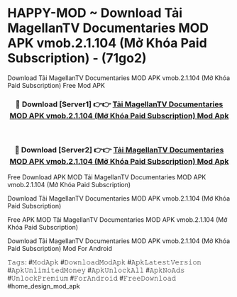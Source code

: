 # HAPPY-MOD ~ Download Tải MagellanTV Documentaries MOD APK vmob.2.1.104 (Mở Khóa Paid Subscription) - (71go2)
Download Tải MagellanTV Documentaries MOD APK vmob.2.1.104 (Mở Khóa Paid Subscription) Free Mod APK

<div align="center">
<h3>🔴 Download [Server1] 👉👉 <a href="https://apk-comot.site?title=Tải_MagellanTV_Documentaries_MOD_APK_vmob.2.1.104_(Mở_Khóa_Paid_Subscription)">Tải MagellanTV Documentaries MOD APK vmob.2.1.104 (Mở Khóa Paid Subscription) Mod Apk</a></h3><br>

<h3>🔴 Download [Server2] 👉👉 <a href="https://apk-comot.site?title=Tải_MagellanTV_Documentaries_MOD_APK_vmob.2.1.104_(Mở_Khóa_Paid_Subscription)">Tải MagellanTV Documentaries MOD APK vmob.2.1.104 (Mở Khóa Paid Subscription) Mod Apk</a></h3>
</div>


Free Download APK MOD Tải MagellanTV Documentaries MOD APK vmob.2.1.104 (Mở Khóa Paid Subscription)

Download Tải MagellanTV Documentaries MOD APK vmob.2.1.104 (Mở Khóa Paid Subscription) 

Free APK MOD Tải MagellanTV Documentaries MOD APK vmob.2.1.104 (Mở Khóa Paid Subscription) 

Download Tải MagellanTV Documentaries MOD APK vmob.2.1.104 (Mở Khóa Paid Subscription) Mod For Android

𝚃𝚊𝚐𝚜: #𝙼𝚘𝚍𝙰𝚙𝚔 #𝙳𝚘𝚠𝚗𝚕𝚘𝚊𝚍𝙼𝚘𝚍𝙰𝚙𝚔 #𝙰𝚙𝚔𝙻𝚊𝚝𝚎𝚜𝚝𝚅𝚎𝚛𝚜𝚒𝚘𝚗 #𝙰𝚙𝚔𝚄𝚗𝚕𝚒𝚖𝚒𝚝𝚎𝚍𝙼𝚘𝚗𝚎𝚢 #𝙰𝚙𝚔𝚄𝚗𝚕𝚘𝚌𝚔𝙰𝚕𝚕 #𝙰𝚙𝚔𝙽𝚘𝙰𝚍𝚜 #𝚄𝚗𝚕𝚘𝚌𝚔𝙿𝚛𝚎𝚖𝚒𝚞𝚖 #𝙵𝚘𝚛𝙰𝚗𝚍𝚛𝚘𝚒𝚍 #𝙵𝚛𝚎𝚎𝙳𝚘𝚠𝚗𝚕𝚘𝚊𝚍 #home_design_mod_apk
